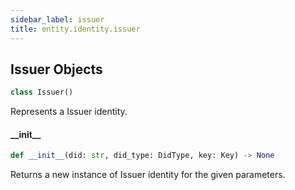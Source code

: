 ```yaml
---
sidebar_label: issuer
title: entity.identity.issuer
---
```


## Issuer Objects

```python
class Issuer()
```

Represents a Issuer identity.

#### \_\_init\_\_

```python
def __init__(did: str, did_type: DidType, key: Key) -> None
```

Returns a new instance of Issuer identity for the given parameters.


